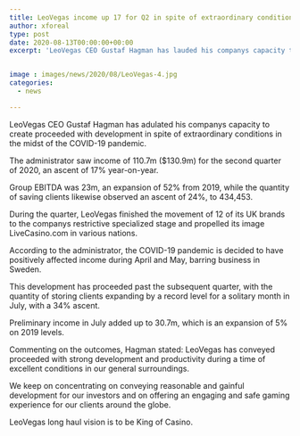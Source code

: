 ```yaml
---
title: LeoVegas income up 17 for Q2 in spite of extraordinary conditions
author: xforeal 
type: post
date: 2020-08-13T00:00:00+00:00
excerpt: 'LeoVegas CEO Gustaf Hagman has lauded his companys capacity to create proceeded with development regardless of outstanding conditions in the midst of the COVID-19 pandemic '


image : images/news/2020/08/LeoVegas-4.jpg
categories:
  - news

---
```

LeoVegas CEO Gustaf Hagman has adulated his companys capacity to create proceeded with development in spite of extraordinary conditions in the midst of the COVID-19 pandemic. 

The administrator saw income of 110.7m ($130.9m) for the second quarter of 2020, an ascent of 17&percnt; year-on-year. 

Group EBITDA was 23m, an expansion of 52&percnt; from 2019, while the quantity of saving clients likewise observed an ascent of 24&percnt;, to 434,453. 

During the quarter, LeoVegas finished the movement of 12 of its UK brands to the companys restrictive specialized stage and propelled its image LiveCasino.com in various nations. 

According to the administrator, the COVID-19 pandemic is decided to have positively affected income during April and May, barring business in Sweden. 

This development has proceeded past the subsequent quarter, with the quantity of storing clients expanding by a record level for a solitary month in July, with a 34&percnt; ascent. 

Preliminary income in July added up to 30.7m, which is an expansion of 5&percnt; on 2019 levels. 

Commenting on the outcomes, Hagman stated: LeoVegas has conveyed proceeded with strong development and productivity during a time of excellent conditions in our general surroundings. 

We keep on concentrating on conveying reasonable and gainful development for our investors and on offering an engaging and safe gaming experience for our clients around the globe. 

LeoVegas long haul vision is to be King of Casino.